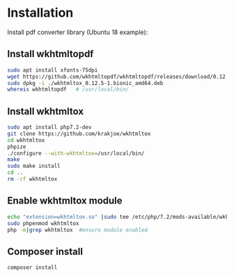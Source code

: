 Installation
============

Install pdf converter library (Ubuntu 18 example):

Install wkhtmltopdf
-------------------

```sh
sudo apt install xfonts-75dpi
wget https://github.com/wkhtmltopdf/wkhtmltopdf/releases/download/0.12.5/wkhtmltox_0.12.5-1.bionic_amd64.deb
sudo dpkg -i ./wkhtmltox_0.12.5-1.bionic_amd64.deb
whereis wkhtmltopdf   # /usr/local/bin/
```

Install wkhtmltox
-----------------

```sh
sudo apt install php7.2-dev
git clone https://github.com/krakjoe/wkhtmltox
cd wkhtmltox
phpize
./configure --with-wkhtmltox=/usr/local/bin/
make
sudo make install
cd ..
rm -rf wkhtmltox
```

Enable wkhtmltox module
-----------------------

```sh
echo "extension=wkhtmltox.so" |sudo tee /etc/php/7.2/mods-available/wkhtmltox.ini > /dev/null
sudo phpenmod wkhtmltox
php -m|grep wkhtmltox  #ensure module enabled
```

Composer install
----------------

`composer install`